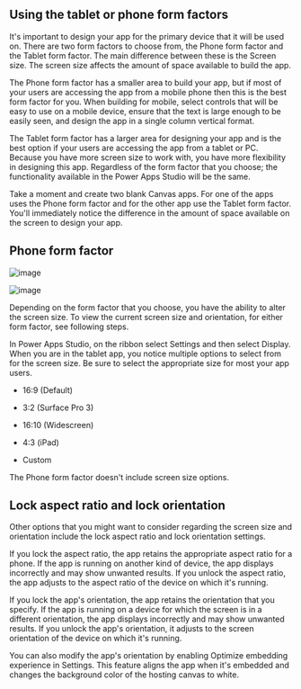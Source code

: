 ## Using the tablet or phone form factors

It's important to design your app for the primary device that it will be used on. There are two form factors to choose from, the Phone form factor and the Tablet form factor. The main difference between these is the Screen size. The screen size affects the amount of space available to build the app.

The Phone form factor has a smaller area to build your app, but if most of your users are accessing the app from a mobile phone then this is the best form factor for you. When building for mobile, select controls that will be easy to use on a mobile device, ensure that the text is large enough to be easily seen, and design the app in a single column vertical format.

The Tablet form factor has a larger area for designing your app and is the best option if your users are accessing the app from a tablet or PC. Because you have more screen size to work with, you have more flexibility in designing this app. Regardless of the form factor that you choose; the functionality available in the Power Apps Studio will be the same.

Take a moment and create two blank Canvas apps. For one of the apps uses the Phone form factor and for the other app use the Tablet form factor. You'll immediately notice the difference in the amount of space available on the screen to design your app.

## Phone form factor

![image](https://github.com/adeleke123/Power-Platform/assets/51156057/be535507-d530-4c94-b87f-2105d976a348)

![image](https://github.com/adeleke123/Power-Platform/assets/51156057/3c57ab77-55ed-4f52-ac2e-b25e63d9bf10)

Depending on the form factor that you choose, you have the ability to alter the screen size. To view the current screen size and orientation, for either form factor, see following steps.

In Power Apps Studio, on the ribbon select Settings and then select Display.
When you are in the tablet app, you notice multiple options to select from for the screen size. Be sure to select the appropriate size for most your app users.

+ 16:9 (Default)

+ 3:2 (Surface Pro 3)

+ 16:10 (Widescreen)

+ 4:3 (iPad)

+ Custom

The Phone form factor doesn't include screen size options.

## Lock aspect ratio and lock orientation
Other options that you might want to consider regarding the screen size and orientation include the lock aspect ratio and lock orientation settings.

If you lock the aspect ratio, the app retains the appropriate aspect ratio for a phone. If the app is running on another kind of device, the app displays incorrectly and may show unwanted results. If you unlock the aspect ratio, the app adjusts to the aspect ratio of the device on which it's running.

If you lock the app's orientation, the app retains the orientation that you specify. If the app is running on a device for which the screen is in a different orientation, the app displays incorrectly and may show unwanted results. If you unlock the app's orientation, it adjusts to the screen orientation of the device on which it's running.

You can also modify the app's orientation by enabling Optimize embedding experience in Settings. This feature aligns the app when it's embedded and changes the background color of the hosting canvas to white.




